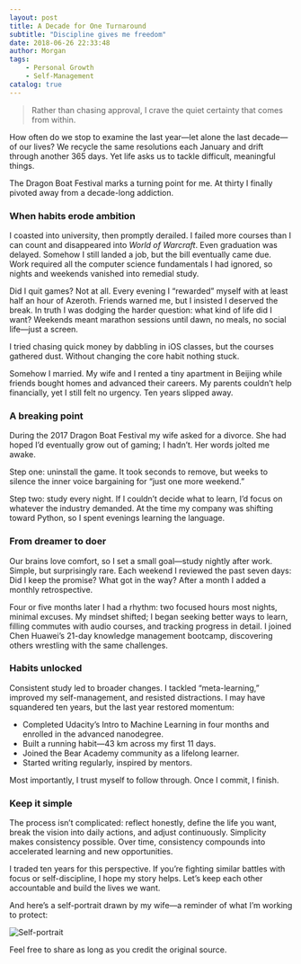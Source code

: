 ```yaml
---
layout: post
title: A Decade for One Turnaround
subtitle: "Discipline gives me freedom"
date: 2018-06-26 22:33:48
author: Morgan
tags: 
    - Personal Growth
    - Self-Management
catalog: true
---
```


> Rather than chasing approval, I crave the quiet certainty that comes from within.

How often do we stop to examine the last year—let alone the last decade—of our lives? We recycle the same resolutions each January and drift through another 365 days. Yet life asks us to tackle difficult, meaningful things.

The Dragon Boat Festival marks a turning point for me. At thirty I finally pivoted away from a decade-long addiction.

### When habits erode ambition

I coasted into university, then promptly derailed. I failed more courses than I can count and disappeared into *World of Warcraft*. Even graduation was delayed. Somehow I still landed a job, but the bill eventually came due. Work required all the computer science fundamentals I had ignored, so nights and weekends vanished into remedial study.

Did I quit games? Not at all. Every evening I “rewarded” myself with at least half an hour of Azeroth. Friends warned me, but I insisted I deserved the break. In truth I was dodging the harder question: what kind of life did I want? Weekends meant marathon sessions until dawn, no meals, no social life—just a screen.

I tried chasing quick money by dabbling in iOS classes, but the courses gathered dust. Without changing the core habit nothing stuck.

Somehow I married. My wife and I rented a tiny apartment in Beijing while friends bought homes and advanced their careers. My parents couldn’t help financially, yet I still felt no urgency. Ten years slipped away.

### A breaking point

During the 2017 Dragon Boat Festival my wife asked for a divorce. She had hoped I’d eventually grow out of gaming; I hadn’t. Her words jolted me awake.

Step one: uninstall the game. It took seconds to remove, but weeks to silence the inner voice bargaining for “just one more weekend.”

Step two: study every night. If I couldn’t decide what to learn, I’d focus on whatever the industry demanded. At the time my company was shifting toward Python, so I spent evenings learning the language.

### From dreamer to doer

Our brains love comfort, so I set a small goal—study nightly after work. Simple, but surprisingly rare. Each weekend I reviewed the past seven days: Did I keep the promise? What got in the way? After a month I added a monthly retrospective.

Four or five months later I had a rhythm: two focused hours most nights, minimal excuses. My mindset shifted; I began seeking better ways to learn, filling commutes with audio courses, and tracking progress in detail. I joined Chen Huawei’s 21-day knowledge management bootcamp, discovering others wrestling with the same challenges.

### Habits unlocked

Consistent study led to broader changes. I tackled “meta-learning,” improved my self-management, and resisted distractions. I may have squandered ten years, but the last year restored momentum:

- Completed Udacity’s Intro to Machine Learning in four months and enrolled in the advanced nanodegree.
- Built a running habit—43 km across my first 11 days.
- Joined the Bear Academy community as a lifelong learner.
- Started writing regularly, inspired by mentors.

Most importantly, I trust myself to follow through. Once I commit, I finish.

### Keep it simple

The process isn’t complicated: reflect honestly, define the life you want, break the vision into daily actions, and adjust continuously. Simplicity makes consistency possible. Over time, consistency compounds into accelerated learning and new opportunities.

I traded ten years for this perspective. If you’re fighting similar battles with focus or self-discipline, I hope my story helps. Let’s keep each other accountable and build the lives we want.

And here’s a self-portrait drawn by my wife—a reminder of what I’m working to protect:

![Self-portrait](http://upload-images.jianshu.io/upload_images/7793041-2d55dce7095b717b?imageMogr2/auto-orient/strip%7CimageView2/2/w/1240)

Feel free to share as long as you credit the original source.
